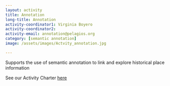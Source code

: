 ```yaml
---
layout: activity
title: Annotation
long-title: Annotation
activity-coordinator1: Virginia Boyero
activity-coordinator2: 
activity-email: annotation@pelagios.org
category: [semantic annotation]
image: /assets/images/Actvity_annotation.jpg

---
```


Supports the use of semantic annotation to link and explore historical place information 

See our Activity Charter <a href="https://docs.google.com/document/d/1Id6Ml9XKxiyf_VsG98DyeXzlAtLUbKqfhiNRkFDY4PY/edit">here</a> 
